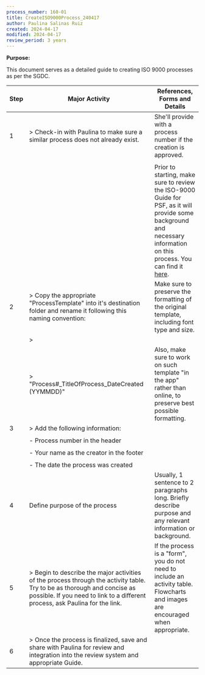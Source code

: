```yaml
---
process_number: 160-01
title: CreateISO9000Process_240417
author: Paulina Salinas Ruiz
created: 2024-04-17
modified: 2024-04-17
review_period: 3 years
---
```


**Purpose:**



This document serves as a detailed guide to creating ISO 9000 processes as per the SGDC.



| **Step** | **Major Activity** | **References, Forms and Details** |
| -------- | ------------------ | --------------------------------- |
| 1 | > Check-in with Paulina to make sure a similar process does not already exist. | She'll provide with a process number if the creation is approved. |
|  |  |  |
|  |  | Prior to starting, make sure to review the ISO-9000 Guide for PSF, as it will provide some background and necessary information on this process. You can find it [here](https://pacificsalmonfoundation-my.sharepoint.com/:p:/g/personal/psalinasruiz_psf_ca/EZmmuKp4kVtOtshAlBH2eM4BLjkjvlfm1lGn1iI4hgNBKA?e=K9bYQb). |
| 2 | > Copy the appropriate "ProcessTemplate" into it's destination folder and rename it following this naming convention: | Make sure to preserve the formatting of the original template, including font type and size. |
|  | > |  |
|  | > "Process#\_TitleOfProcess_DateCreated (YYMMDD)" | Also, make sure to work on such template "in the app" rather than online, to preserve best possible formatting. |
| 3 | > Add the following information: |  |
|  |  |  |
|  | - Process number in the header |  |
|  |  |  |
|  | - Your name as the creator in the footer |  |
|  |  |  |
|  | - The date the process was created |  |
| 4 | Define purpose of the process | Usually, 1 sentence to 2 paragraphs long. Briefly describe purpose and any relevant information or background. |
| 5 | > Begin to describe the major activities of the process through the activity table. Try to be as thorough and concise as possible. If you need to link to a different process, ask Paulina for the link. | If the process is a "form", you do not need to include an activity table. Flowcharts and images are encouraged when appropriate. |
| 6 | > Once the process is finalized, save and share with Paulina for review and integration into the review system and appropriate Guide. |  |


